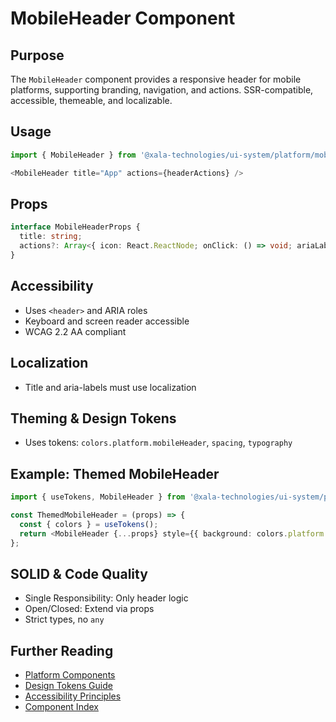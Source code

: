 # MobileHeader Component

## Purpose
The `MobileHeader` component provides a responsive header for mobile platforms, supporting branding, navigation, and actions. SSR-compatible, accessible, themeable, and localizable.

## Usage
```typescript
import { MobileHeader } from '@xala-technologies/ui-system/platform/mobile';

<MobileHeader title="App" actions={headerActions} />
```

## Props
```typescript
interface MobileHeaderProps {
  title: string;
  actions?: Array<{ icon: React.ReactNode; onClick: () => void; ariaLabel: string }>;
}
```

## Accessibility
- Uses `<header>` and ARIA roles
- Keyboard and screen reader accessible
- WCAG 2.2 AA compliant

## Localization
- Title and aria-labels must use localization

## Theming & Design Tokens
- Uses tokens: `colors.platform.mobileHeader`, `spacing`, `typography`

## Example: Themed MobileHeader
```typescript
import { useTokens, MobileHeader } from '@xala-technologies/ui-system/platform/mobile';

const ThemedMobileHeader = (props) => {
  const { colors } = useTokens();
  return <MobileHeader {...props} style={{ background: colors.platform.mobileHeader }} />;
};
```

## SOLID & Code Quality
- Single Responsibility: Only header logic
- Open/Closed: Extend via props
- Strict types, no `any`

## Further Reading
- [Platform Components](./platform.md)
- [Design Tokens Guide](../design-tokens.md)
- [Accessibility Principles](../architecture.md)
- [Component Index](./README.md)
